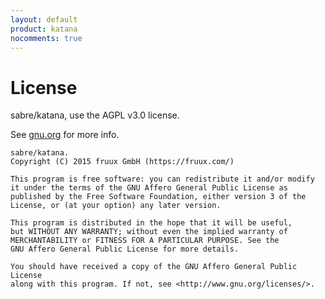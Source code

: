 ```yaml
---
layout: default
product: katana
nocomments: true
---
```


License
=======

sabre/katana, use the AGPL v3.0 license.

See [gnu.org][1] for more info.


    sabre/katana.
    Copyright (C) 2015 fruux GmbH (https://fruux.com/)

    This program is free software: you can redistribute it and/or modify
    it under the terms of the GNU Affero General Public License as
    published by the Free Software Foundation, either version 3 of the
    License, or (at your option) any later version.

    This program is distributed in the hope that it will be useful,
    but WITHOUT ANY WARRANTY; without even the implied warranty of
    MERCHANTABILITY or FITNESS FOR A PARTICULAR PURPOSE. See the
    GNU Affero General Public License for more details.

    You should have received a copy of the GNU Affero General Public License
    along with this program. If not, see <http://www.gnu.org/licenses/>.


[1]: http://www.gnu.org/licenses/
